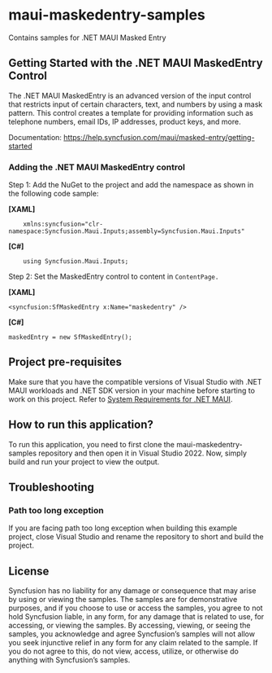 # maui-maskedentry-samples
Contains samples for .NET MAUI Masked Entry

## Getting Started with the .NET MAUI MaskedEntry Control

The .NET MAUI MaskedEntry is an advanced version of the input control that restricts input of certain characters, text, and numbers by using a mask pattern. This control creates a template for providing information such as telephone numbers, email IDs, IP addresses, product keys, and more.

Documentation: https://help.syncfusion.com/maui/masked-entry/getting-started

### Adding the .NET MAUI MaskedEntry control

Step 1: Add the NuGet to the project and add the namespace as shown in the following code sample:

**[XAML]**
```
    xmlns:syncfusion="clr-namespace:Syncfusion.Maui.Inputs;assembly=Syncfusion.Maui.Inputs"
```	

**[C#]**
```
    using Syncfusion.Maui.Inputs;
```

Step 2: Set the MaskedEntry control to content in `ContentPage.`

**[XAML]**
```
<syncfusion:SfMaskedEntry x:Name="maskedentry" />
```	

**[C#]**
```   
maskedEntry = new SfMaskedEntry();
```

## Project pre-requisites

Make sure that you have the compatible versions of Visual Studio with .NET MAUI workloads and .NET SDK version in your machine before starting to work on this project. Refer to [System Requirements for .NET MAUI](https://help.syncfusion.com/maui/system-requirements).

## How to run this application?

To run this application, you need to first clone the maui-maskedentry-samples repository and then open it in Visual Studio 2022. Now, simply build and run your project to view the output.

## <a name="troubleshooting"></a>Troubleshooting ##
### Path too long exception
If you are facing path too long exception when building this example project, close Visual Studio and rename the repository to short and build the project.

## License

Syncfusion has no liability for any damage or consequence that may arise by using or viewing the samples. The samples are for demonstrative purposes, and if you choose to use or access the samples, you agree to not hold Syncfusion liable, in any form, for any damage that is related to use, for accessing, or viewing the samples. By accessing, viewing, or seeing the samples, you acknowledge and agree Syncfusion’s samples will not allow you seek injunctive relief in any form for any claim related to the sample. If you do not agree to this, do not view, access, utilize, or otherwise do anything with Syncfusion’s samples.